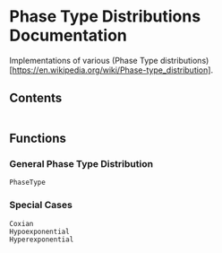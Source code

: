 # Phase Type Distributions Documentation

Implementations of various (Phase Type distributions)[https://en.wikipedia.org/wiki/Phase-type_distribution].

## Contents

```@contents
```

## Functions

### General Phase Type Distribution

```@docs
PhaseType
```

### Special Cases

```@docs
Coxian
Hypoexponential
Hyperexponential
```
